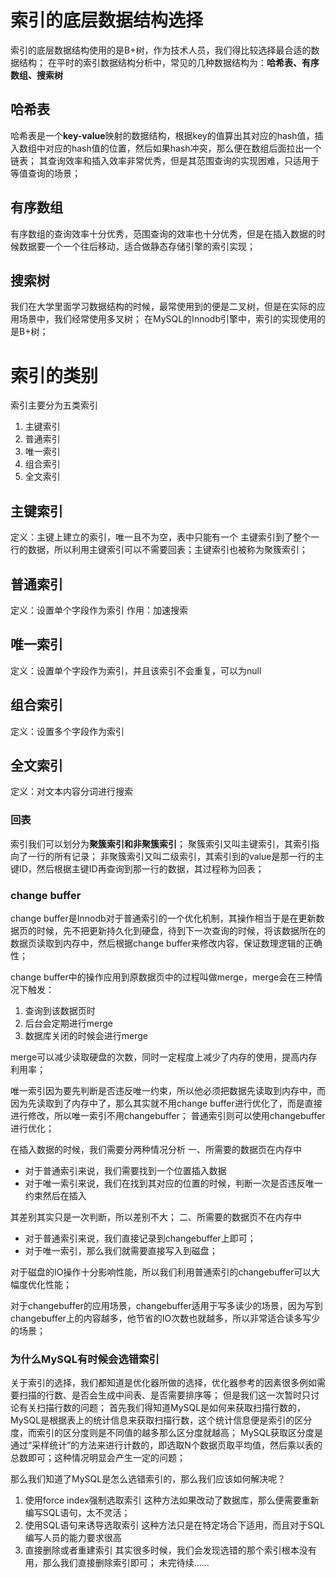 # 索引的底层数据结构选择
索引的底层数据结构使用的是B+树，作为技术人员，我们得比较选择最合适的数据结构；
在平时的索引数据结构分析中，常见的几种数据结构为：**哈希表、有序数组、搜索树**
## 哈希表
哈希表是一个**key-value**映射的数据结构，根据key的值算出其对应的hash值，插入数组中对应的hash值的位置，然后如果hash冲突，那么便在数组后面拉出一个链表；
其查询效率和插入效率非常优秀，但是其范围查询的实现困难，只适用于等值查询的场景；

## 有序数组
有序数组的查询效率十分优秀，范围查询的效率也十分优秀，但是在插入数据的时候数据要一个一个往后移动，适合做静态存储引擎的索引实现；
## 搜索树
我们在大学里面学习数据结构的时候，最常使用到的便是二叉树，但是在实际的应用场景中，我们经常使用多叉树；
在MySQL的Innodb引擎中，索引的实现使用的是B+树；

# 索引的类别
索引主要分为五类索引
1. 主键索引
2. 普通索引
3. 唯一索引
4. 组合索引
5. 全文索引

## 主键索引
定义：主键上建立的索引，唯一且不为空，表中只能有一个
主键索引到了整个一行的数据，所以利用主键索引可以不需要回表；主键索引也被称为聚簇索引；
## 普通索引
定义：设置单个字段作为索引
作用：加速搜索
## 唯一索引
定义：设置单个字段作为索引，并且该索引不会重复，可以为null
## 组合索引
定义：设置多个字段作为索引
## 全文索引
定义：对文本内容分词进行搜索
### 回表
索引我们可以划分为**聚簇索引和非聚簇索引**；
聚簇索引又叫主键索引，其索引指向了一行的所有记录；
非聚簇索引又叫二级索引，其索引到的value是那一行的主键ID，然后根据主键ID再查询到那一行的数据，其过程称为回表；

### change buffer
change buffer是Innodb对于普通索引的一个优化机制，其操作相当于是在更新数据页的时候，先不把更新持久化到硬盘，待到下一次查询的时候，将该数据所在的数据页读取到内存中，然后根据change buffer来修改内容，保证数理逻辑的正确性；

change buffer中的操作应用到原数据页中的过程叫做merge，merge会在三种情况下触发：
1. 查询到该数据页时
2. 后台会定期进行merge
3. 数据库关闭的时候会进行merge

merge可以减少读取硬盘的次数，同时一定程度上减少了内存的使用，提高内存利用率；

唯一索引因为要先判断是否违反唯一约束，所以他必须把数据先读取到内存中，而因为先读取到了内存中了，那么其实就不用change buffer进行优化了，而是直接进行修改，所以唯一索引不用changebuffer；
普通索引则可以使用changebuffer进行优化；

在插入数据的时候，我们需要分两种情况分析
一、所需要的数据页在内存中
+ 对于普通索引来说，我们需要找到一个位置插入数据
+ 对于唯一索引来说，我们在找到其对应的位置的时候，判断一次是否违反唯一约束然后在插入

其差别其实只是一次判断，所以差别不大；
二、所需要的数据页不在内存中
+ 对于普通索引来说，我们直接记录到changebuffer上即可；
+ 对于唯一索引，那么我们就需要直接写入到磁盘；

对于磁盘的IO操作十分影响性能，所以我们利用普通索引的changebuffer可以大幅度优化性能；

对于changebuffer的应用场景，changebuffer适用于写多读少的场景，因为写到changebuffer上的内容越多，他节省的IO次数也就越多，所以非常适合读多写少的场景；

### 为什么MySQL有时候会选错索引
关于索引的选择，我们都知道是优化器所做的选择，优化器参考的因素很多例如需要扫描的行数、是否会生成中间表、是否需要排序等；
但是我们这一次暂时只讨论有关扫描行数的问题；
首先我们得知道MySQL是如何来获取扫描行数的，MySQL是根据表上的统计信息来获取扫描行数，这个统计信息便是索引的区分度，而索引的区分度则是不同值的越多那么区分度就越高；
MySQL获取区分度是通过“采样统计”的方法来进行计数的，即选取N个数据页取平均值，然后乘以表的总数即可；这种情况明显会产生一定的问题；

那么我们知道了MySQL是怎么选错索引的，那么我们应该如何解决呢？
1. 使用force index强制选取索引
这种方法如果改动了数据库，那么便需要重新编写SQL语句，太不灵活；
2. 使用SQL语句来诱导选取索引
这种方法只是在特定场合下适用，而且对于SQL编写人员的能力要求很高
3. 直接删除或者重建索引
其实很多时候，我们会发现选错的那个索引根本没有用，那么我们直接删除索引即可；
未完待续……
